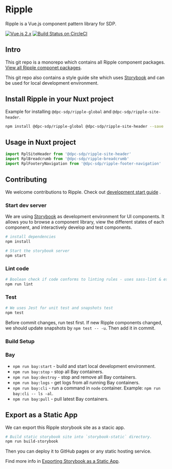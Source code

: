 # Ripple

Ripple is a Vue.js component pattern library for SDP.

[![Vue.js 2.x](https://img.shields.io/badge/vue.js-2.x-green.svg?style=flat-square)](https://vuejs.org)
[![Build Status on CircleCI](https://circleci.com/gh/dpc-sdp/vic-gov-au.svg?style=shield&circle-token=7f9cd41903f5619915311a8ceee4e8784a485fbd)](https://circleci.com/gh/dpc-sdp/vic-gov-au)

## Intro

This git repo is a monorepo which contains all Ripple component packages.  [View all Ripple componet packages](packages/).

This git repo also contains a style guide site which uses [Storybook](https://storybook.js.org/) and can be used for local development environment.

## Install Ripple in your Nuxt project

Example for installing `@dpc-sdp/ripple-global` and `@dpc-sdp/ripple-site-header`.

``` bash
npm install @dpc-sdp/ripple-global @dpc-sdp/ripple-site-header --save
```

## Usage in Nuxt project

``` javascript
import RplSiteHeader from '@dpc-sdp/ripple-site-header'
import RplBreadcrumb from '@dpc-sdp/ripple-breadcrumb'
import RplFooteryNavigation from '@dpc-sdp/ripple-footer-navigation'
```

## Contributing

We welcome contributions to Ripple. Check out [development start guide](docs/development-start-guide.md)
.

### Start dev server

We are using [Storybook](https://storybook.js.org/) as development environment for UI components. It allows you to browse a component library, view the different states of each component, and interactively develop and test components.

``` bash
# install dependencies
npm install

# Start the storybook server
npm start
```

### Lint code

``` bash
# Boolean check if code conforms to linting rules - uses sass-lint & eslint
npm run lint
```

### Test

``` bash
# We uses Jest for unit test and snapshots test
npm test
```

Before commit changes, run test first. If new Ripple components changed, we should update snapshots by `npm test -- -u`. Then add it in commit.

### Build Setup

### Bay

- `npm run bay:start` - build and start local development environment.
- `npm run bay:stop` - stop all Bay containers.
- `npm run bay:destroy` - stop and remove all Bay containers.
- `npm run bay:logs` - get logs from all running Bay containers.
- `npm run bay:cli` - run a command in `node` container. Example: `npm run bay:cli -- ls -al`.
- `npm run bay:pull` - pull latest Bay containers.

## Export as a Static App

We can export this Ripple storybook site as a stacic app.

``` bash
# Build static storybook site into `storybook-static` directory.
npm run build-storybook
```

Then you can deploy it to GitHub pages or any static hosting service.

Find more info in [Exporting Storybook as a Static App](https://storybook.js.org/basics/exporting-storybook/).
